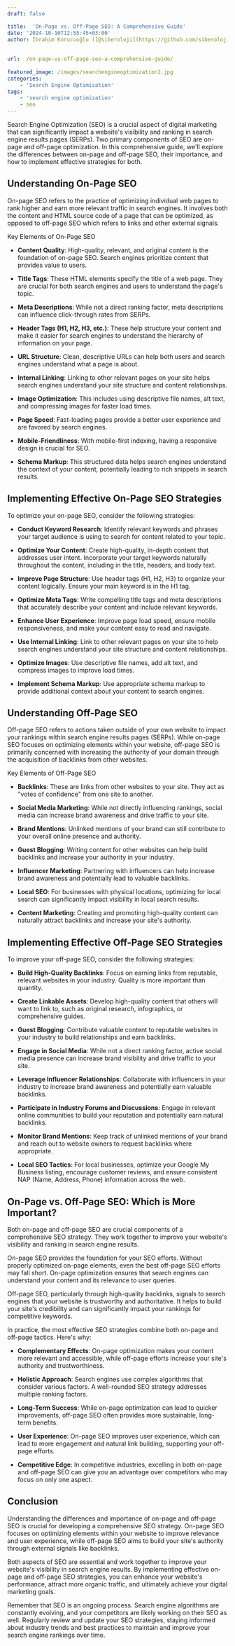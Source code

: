 ```yaml
---
draft: false

title:  'On-Page vs. Off-Page SEO: A Comprehensive Guide'
date: '2024-10-10T12:55:45+03:00'
author: İbrahim Korucuoğlu ([@siberoloji](https://github.com/siberoloji))
 
 
url:  /on-page-vs-off-page-seo-a-comprehensive-guide/
 
featured_image: /images/searchengineoptimization1.jpg
categories:
    - 'Search Engine Optimisation'
tags:
    - 'search engine optimization'
    - seo
---
```



Search Engine Optimization (SEO) is a crucial aspect of digital marketing that can significantly impact a website's visibility and ranking in search engine results pages (SERPs). Two primary components of SEO are on-page and off-page optimization. In this comprehensive guide, we'll explore the differences between on-page and off-page SEO, their importance, and how to implement effective strategies for both.



## Understanding On-Page SEO



On-page SEO refers to the practice of optimizing individual web pages to rank higher and earn more relevant traffic in search engines. It involves both the content and HTML source code of a page that can be optimized, as opposed to off-page SEO which refers to links and other external signals.



Key Elements of On-Page SEO


* **Content Quality**: High-quality, relevant, and original content is the foundation of on-page SEO. Search engines prioritize content that provides value to users.

* **Title Tags**: These HTML elements specify the title of a web page. They are crucial for both search engines and users to understand the page's topic.

* **Meta Descriptions**: While not a direct ranking factor, meta descriptions can influence click-through rates from SERPs.

* **Header Tags (H1, H2, H3, etc.)**: These help structure your content and make it easier for search engines to understand the hierarchy of information on your page.

* **URL Structure**: Clean, descriptive URLs can help both users and search engines understand what a page is about.

* **Internal Linking**: Linking to other relevant pages on your site helps search engines understand your site structure and content relationships.

* **Image Optimization**: This includes using descriptive file names, alt text, and compressing images for faster load times.

* **Page Speed**: Fast-loading pages provide a better user experience and are favored by search engines.

* **Mobile-Friendliness**: With mobile-first indexing, having a responsive design is crucial for SEO.

* **Schema Markup**: This structured data helps search engines understand the context of your content, potentially leading to rich snippets in search results.




## Implementing Effective On-Page SEO Strategies



To optimize your on-page SEO, consider the following strategies:


* **Conduct Keyword Research**: Identify relevant keywords and phrases your target audience is using to search for content related to your topic.

* **Optimize Your Content**: Create high-quality, in-depth content that addresses user intent. Incorporate your target keywords naturally throughout the content, including in the title, headers, and body text.

* **Improve Page Structure**: Use header tags (H1, H2, H3) to organize your content logically. Ensure your main keyword is in the H1 tag.

* **Optimize Meta Tags**: Write compelling title tags and meta descriptions that accurately describe your content and include relevant keywords.

* **Enhance User Experience**: Improve page load speed, ensure mobile responsiveness, and make your content easy to read and navigate.

* **Use Internal Linking**: Link to other relevant pages on your site to help search engines understand your site structure and content relationships.

* **Optimize Images**: Use descriptive file names, add alt text, and compress images to improve load times.

* **Implement Schema Markup**: Use appropriate schema markup to provide additional context about your content to search engines.




## Understanding Off-Page SEO



Off-page SEO refers to actions taken outside of your own website to impact your rankings within search engine results pages (SERPs). While on-page SEO focuses on optimizing elements within your website, off-page SEO is primarily concerned with increasing the authority of your domain through the acquisition of backlinks from other websites.



Key Elements of Off-Page SEO


* **Backlinks**: These are links from other websites to your site. They act as "votes of confidence" from one site to another.

* **Social Media Marketing**: While not directly influencing rankings, social media can increase brand awareness and drive traffic to your site.

* **Brand Mentions**: Unlinked mentions of your brand can still contribute to your overall online presence and authority.

* **Guest Blogging**: Writing content for other websites can help build backlinks and increase your authority in your industry.

* **Influencer Marketing**: Partnering with influencers can help increase brand awareness and potentially lead to valuable backlinks.

* **Local SEO**: For businesses with physical locations, optimizing for local search can significantly impact visibility in local search results.

* **Content Marketing**: Creating and promoting high-quality content can naturally attract backlinks and increase your site's authority.




## Implementing Effective Off-Page SEO Strategies



To improve your off-page SEO, consider the following strategies:


* **Build High-Quality Backlinks**: Focus on earning links from reputable, relevant websites in your industry. Quality is more important than quantity.

* **Create Linkable Assets**: Develop high-quality content that others will want to link to, such as original research, infographics, or comprehensive guides.

* **Guest Blogging**: Contribute valuable content to reputable websites in your industry to build relationships and earn backlinks.

* **Engage in Social Media**: While not a direct ranking factor, active social media presence can increase brand visibility and drive traffic to your site.

* **Leverage Influencer Relationships**: Collaborate with influencers in your industry to increase brand awareness and potentially earn valuable backlinks.

* **Participate in Industry Forums and Discussions**: Engage in relevant online communities to build your reputation and potentially earn natural backlinks.

* **Monitor Brand Mentions**: Keep track of unlinked mentions of your brand and reach out to website owners to request backlinks where appropriate.

* **Local SEO Tactics**: For local businesses, optimize your Google My Business listing, encourage customer reviews, and ensure consistent NAP (Name, Address, Phone) information across the web.




## On-Page vs. Off-Page SEO: Which is More Important?



Both on-page and off-page SEO are crucial components of a comprehensive SEO strategy. They work together to improve your website's visibility and ranking in search engine results.



On-page SEO provides the foundation for your SEO efforts. Without properly optimized on-page elements, even the best off-page SEO efforts may fall short. On-page optimization ensures that search engines can understand your content and its relevance to user queries.



Off-page SEO, particularly through high-quality backlinks, signals to search engines that your website is trustworthy and authoritative. It helps to build your site's credibility and can significantly impact your rankings for competitive keywords.



In practice, the most effective SEO strategies combine both on-page and off-page tactics. Here's why:


* **Complementary Effects**: On-page optimization makes your content more relevant and accessible, while off-page efforts increase your site's authority and trustworthiness.

* **Holistic Approach**: Search engines use complex algorithms that consider various factors. A well-rounded SEO strategy addresses multiple ranking factors.

* **Long-Term Success**: While on-page optimization can lead to quicker improvements, off-page SEO often provides more sustainable, long-term benefits.

* **User Experience**: On-page SEO improves user experience, which can lead to more engagement and natural link building, supporting your off-page efforts.

* **Competitive Edge**: In competitive industries, excelling in both on-page and off-page SEO can give you an advantage over competitors who may focus on only one aspect.




## Conclusion



Understanding the differences and importance of on-page and off-page SEO is crucial for developing a comprehensive SEO strategy. On-page SEO focuses on optimizing elements within your website to improve relevance and user experience, while off-page SEO aims to build your site's authority through external signals like backlinks.



Both aspects of SEO are essential and work together to improve your website's visibility in search engine results. By implementing effective on-page and off-page SEO strategies, you can enhance your website's performance, attract more organic traffic, and ultimately achieve your digital marketing goals.



Remember that SEO is an ongoing process. Search engine algorithms are constantly evolving, and your competitors are likely working on their SEO as well. Regularly review and update your SEO strategies, staying informed about industry trends and best practices to maintain and improve your search engine rankings over time.
